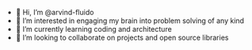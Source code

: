 - 👋 Hi, I’m @arvind-fluido
- 👀 I’m interested in engaging my brain into problem solving of any kind
- 🌱 I’m currently learning coding and architecture
- 💞️ I’m looking to collaborate on projects and open source libraries

<!---
arvind-fluido/arvind-fluido is a ✨ special ✨ repository because its `README.md` (this file) appears on your GitHub profile.
You can click the Preview link to take a look at your changes.
--->
